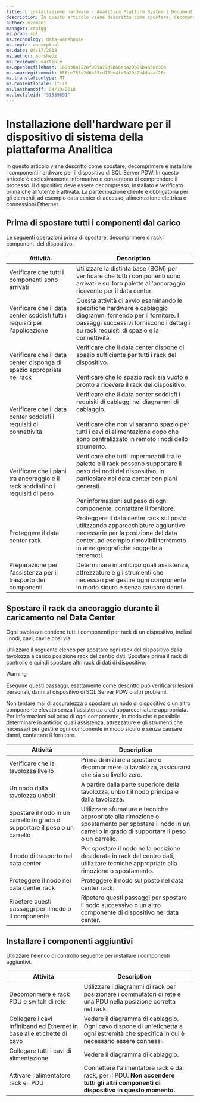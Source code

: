 ```yaml
---
title: L'installazione hardware - Analitica Platform System | Documenti Microsoft
description: In questo articolo viene descritto come spostare, decomprimere e installare i componenti hardware per il dispositivo di SQL Server PDW. In questo articolo è esclusivamente informativo e consentono di comprendere il processo. Il dispositivo deve essere decompresso, installato e verificato prima che all'utente è attivata. La partecipazione cliente è obbligatoria per gli elementi, ad esempio data center di accesso, alimentazione elettrica e connessioni Ethernet.
author: mzaman1
manager: craigg
ms.prod: sql
ms.technology: data-warehouse
ms.topic: conceptual
ms.date: 04/17/2018
ms.author: murshedz
ms.reviewer: martinle
ms.openlocfilehash: 169b38a1228f909a79d7866eba20b85b4a56c30b
ms.sourcegitcommit: 056ce753c2d6b85cd78be4fc6a29c2b4daaaf26c
ms.translationtype: MT
ms.contentlocale: it-IT
ms.lasthandoff: 04/19/2018
ms.locfileid: "31539091"
---
```

# <a name="hardware-installation-for-analytics-platform-system-appliance"></a>Installazione dell'hardware per il dispositivo di sistema della piattaforma Analitica
In questo articolo viene descritto come spostare, decomprimere e installare i componenti hardware per il dispositivo di SQL Server PDW. In questo articolo è esclusivamente informativo e consentono di comprendere il processo. Il dispositivo deve essere decompresso, installato e verificato prima che all'utente è attivata. La partecipazione cliente è obbligatoria per gli elementi, ad esempio data center di accesso, alimentazione elettrica e connessioni Ethernet.  
  
## <a name="BeforeMoving"></a>Prima di spostare tutti i componenti dal carico  
Le seguenti operazioni prima di spostare, decomprimere o rack i componenti del dispositivo.  
  
|Attività|Description|  
|--------|---------------|  
|Verificare che tutti i componenti sono arrivati|Utilizzare la distinta base (BOM) per verificare che tutti i componenti sono arrivati e sul loro palette all'ancoraggio ricevente per il data center.|  
|Verificare che il data center soddisfi tutti i requisiti per l'applicazione|Questa attività di avvio esaminando le specifiche hardware e cablaggio diagrammi fornendo per il fornitore. I passaggi successivi forniscono i dettagli su rack requisiti di spazio e la connettività.|  
|Verificare che il data center disponga di spazio appropriata nel rack|Verificare che il data center dispone di spazio sufficiente per tutti i rack del dispositivo.<br /><br />Verificare che lo spazio rack sia vuoto e pronto a ricevere il rack del dispositivo.|  
|Verificare che il data center soddisfi i requisiti di connettività|Verificare che il data center soddisfi i requisiti di cablaggi nei diagrammi di cablaggio.<br /><br />Verificare che non vi saranno spazio per tutti i cavi di alimentazione dopo che sono centralizzato in remoto i nodi dello strumento.|  
|Verificare che i piani tra ancoraggio e il rack soddisfino i requisiti di peso|Verificare che tutti impermeabili tra le palette e il rack possono supportare il peso dei nodi del dispositivo, in particolare nei data center con piani generati.<br /><br />Per informazioni sul peso di ogni componente, contattare il fornitore.|  
|Proteggere il data center rack|Proteggere il data center rack sul posto utilizzando apparecchiature aggiuntive necessarie per la posizione del data center, ad esempio rimovibili terremoto in aree geografiche soggette a terremoti.|  
|Preparazione per l'assistenza per il trasporto dei componenti|Determinare in anticipo quali assistenza, attrezzature e gli strumenti che necessari per gestire ogni componente in modo sicuro e senza causare danni.|  
  
## <a name="Moving"></a>Spostare il rack da ancoraggio durante il caricamento nel Data Center  
Ogni tavolozza contiene tutti i componenti per rack di un dispositivo, inclusi i nodi, cavi, cavi e così via.  
  
Utilizzare il seguente elenco per spostare ogni rack del dispositivo dalla tavolozza a carico posizione rack del centro dati. Spostare prima il rack di controllo e quindi spostare altri rack di dati di dispositivo.  
  
> [!WARNING]  
> Eseguire questi passaggi, esattamente come descritto può verificarsi lesioni personali, danni al dispositivo di SQL Server PDW o altri problemi.  
>   
> Non tentare mai di accuratezza o spostare un nodo di dispositivo o un altro componente elevato senza l'assistenza o ad apparecchiature appropriata. Per informazioni sul peso di ogni componente, in modo che è possibile determinare in anticipo quali assistenza, attrezzature e gli strumenti che necessari per gestire ogni componente in modo sicuro e senza causare danni, contattare il fornitore.  
  
|Attività|Description|  
|--------|---------------|  
|Verificare che la tavolozza livello|Prima di iniziare a spostare o decomprimere la tavolozza, assicurarsi che sia su livello zero.|  
|Un nodo dalla tavolozza unbolt|A partire dalla parte superiore della tavolozza, unbolt il nodo principale dalla tavolozza.|  
|Spostare il nodo in un carrello in grado di supportare il peso o un carrello|Utilizzare sfumature e tecniche appropriate alla rimozione o spostamento per spostare il nodo in un carrello in grado di supportare il peso o un carrello.|  
|Il nodo di trasporto nel data center|Per spostare il nodo nella posizione desiderata in rack del centro dati, utilizzare tecniche appropriate alla rimozione o spostamento.|  
|Proteggere il nodo nel data center rack|Proteggere il nodo sul posto nel data center rack.|  
|Ripetere questi passaggi per il nodo o il componente|Ripetere questi passaggi per spostare il nodo successivo o un altro componente di dispositivo nel data center.|  
  
## <a name="AfterMoving"></a>Installare i componenti aggiuntivi  
Utilizzare l'elenco di controllo seguente per installare i componenti aggiuntivi.  
  
|Attività|Description||  
|--------|---------------|-|  
|Decomprimere e rack PDU e switch di rete|Utilizzare i diagrammi di rack per posizionare i commutatori di rete e una PDU nella posizione corretta nel rack.||  
|Collegare i cavi Infiniband ed Ethernet in base alle etichette di cavo|Vedere il diagramma di cablaggio. Ogni cavo dispone di un'etichetta a ogni estremità che specifica in cui è necessario essere connessi.||  
|Collegare tutti i cavi di alimentazione|Vedere il diagramma di cablaggio.||  
|Attivare l'alimentatore rack e i PDU|Connettere l'alimentatore rack e dal rack, per il PDU. **Non accendere tutti gli altri componenti di dispositivo in questo momento.**||  
  
<!-- MISSING LINKS ## See Also  
[Common Metadata Query Examples &#40;SQL Server PDW&#41;](../sqlpdw/common-metadata-query-examples-sql-server-pdw.md)  -->  
  
